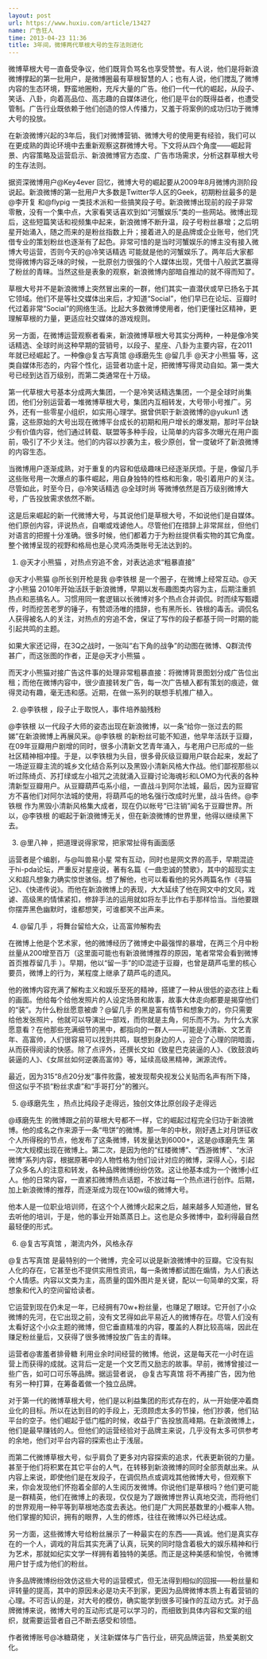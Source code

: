 ```yaml
---
layout: post
url: https://www.huxiu.com/article/13427
name: 广告狂人
time: 2013-04-23 11:36
title: 3年间，微博两代草根大号的生存法则进化
---
```

微博草根大号一直备受争议，他们既背负骂名也享受赞誉。有人说，他们是将新浪微博撑起的第一批用户，是微博圈最有草根智慧的人；也有人说，他们搅乱了微博内容的生态环境，野蛮地圈粉，充斥大量的广告。他们一代一代的崛起，从段子、笑话、八卦，向着高品位、高志趣的自媒体进化，他们是平台的既得益者，也遭受管制。广告行业既依赖于他们创造的惊人传播力，又羞于将案例的成功归功于微博大号的投放。

在新浪微博兴起的3年后，我们对微博营销、微博大号的使用更有经验，我们可以在更成熟的舆论环境中去重新观察这群微博大号。下文将从四个角度——崛起背景、内容策略及运营启示、新浪微博官方态度、广告市场需求，分析这群草根大号的生存法则。

据资深微博用户@Key4ever 回忆，微博大号的崛起要从2009年8月微博内测阶段说起。新浪微博的第一批用户大多数是Twitter华人区的Geek，初期粉丝最多的是@李开复 和@flypig 一类技术派和一些搞笑段子号。新浪微博出现前的段子非常零散，没有一个集中点，大家看笑话喜欢到如“河蟹娱乐”类的一些网站。微博出现后，这些短篇笑话和视频集中起来，新浪微博不断升温，段子号粉丝暴增；之后明星开始涌入，随之而来的是粉丝指数上升；接着进入的是品牌或企业账号，他们凭借专业的策划粉丝也逐渐有了起色。非常可惜的是当时河蟹娱乐的博主没有接入微博大号运营，否则今天的@冷笑话精选 可能就是他的河蟹娱乐了。两年后大家都觉得微博内容乏味的时候，一批原创力很强的个人媒体出现，凭借十八般武艺赢得了粉丝的青睐。当然这些是表象的观察，新浪微博内部暗自推动的就不得而知了。

草根大号并不是新浪微博上突然冒出来的一群，他们其实一直潜伏或早已扬名于其它领域。他们不是等社交媒体出来后，才知道“Social”，他们早已在论坛、豆瓣时代过着非常“Social”的网络生活。比起大多数微博使用者，他们更懂社区精神，更理解草根的力量，更适应社交媒体的游戏规则。

另一方面，在微博运营观察者看来，新浪微博草根大号其实分两种，一种是像冷笑话精选、全球时尚这种早期的营销号，以段子、星座、八卦为主要内容，在2011年就已经崛起了。一种像@复古写真馆 @琢磨先生 @留几手 @天才小熊猫 等，这类自媒体形态的，内容个性化，运营者功底十足，把微博写得灵动自如。第一类大号已经到达百万级别，而第二类通常在十万级。

第一代草根大号基本分成两大集团，一个是冷笑话精选集团，一个是全球时尚集团，他们分别运营着一堆微博草根大号，集团内互相转发，大号带小号推广。另外，还有一些零星小组织，如实用心理学。据曾供职于新浪微博的@yukun1 透露，这些原始的大号出现在微博平台成长的初期和用户增长的爆发期，那时平台缺少有价值内容，他们通过转载、联盟等多种手段，让简单的内容多次曝光在用户面前，吸引了不少关注。他们的内容以抄袭为主，极少原创，曾一度破坏了新浪微博的内容生态。

当微博用户逐渐成熟，对于重复的内容和低级趣味已经逐渐厌烦。于是，像留几手这些账号用一次爆点的事件崛起，用自身独特的性格和形象，吸引着用户的关注。尽管如此，时至今日，@冷笑话精选 @全球时尚 等微博依然是百万级别微博大号，广告投放需求依然不断。

这是后来崛起的新一代微博大号，与其说他们是草根大号，不如说他们是自媒体。他们原创内容，评说热点，自嘲或戏谑他人。尽管他们在措辞上非常屌丝，但他们对语言的把握十分准确。很多时候，他们都着力于为粉丝提供看实物的其它角度。整个微博呈现的视野和格局也是心灵鸡汤类账号无法达到的。

1. @天才小熊猫 ，对热点穷追不舍，对表达追求“粗暴直接”

@天才小熊猫 @所长别开枪是我 @李铁根 是一个圈子，在微博上经常互动。@天才小熊猫 2010年开始活跃于新浪微博，早期以发布趣图类内容为主，后期注重抓热点和恶搞名人。习惯用同一套逻辑以长微博对多个热点合并调侃。时而续写甄嬛传，时而挖苦老罗的锤子，有赞颂汤唯的措辞，也有黑所长、铁根的毒舌。调侃名人获得被名人的关注，对热点的穷追不舍，保证了写作的段子都基于同一时期的能引起共鸣的主题。

如果大家还记得，在3Q之战时，一张叫“右下角的战争”的动图在微博、Q群流传甚广，而这张图的作者，正是@天才小熊猫 。

而天才小熊猫对接广告这件事的处理非常粗暴直接：将微博背景图划分成广告位出租；而他在微博内容中，很少直接转发广告，每一次广告植入都有策划的痕迹，做得灵动有趣，毫无违和感。近期，在做一系列的联想手机推广植入。

2. @李铁根 ，段子止于取悦人，事件培养脑残粉

@李铁根 以一代段子大师的姿态出现在新浪微博，以一条“给你一张过去的熙娣”在新浪微博上再展风采。@李铁根 的新粉丝可能不知道，他早年活跃于豆瓣，在09年豆瓣用户剧增的同时，很多小清新文艺青年涌入，与老用户已形成的一些社区精神相冲撞。于是，以李铁根为头目，很多骨灰级豆瓣用户联合起来，发起了一场逆豆瓣主流的城乡文化结合系列以及黑毁小清新风格大作战。他们鄙视那些以听过陈绮贞、苏打绿或左小祖咒之流就涌入豆瓣讨论海魂衫和LOMO为代表的各种清新型豆瓣用户。从豆瓣葫芦屯系小组，一直战斗到阿尔法城，最后，因为豆瓣官方不喜他们对阿尔法城的使用，将葫芦屯的地名强行改成时光里，战斗告终。@李铁根 作为黑毁小清新风格集大成者，现在仍以帐号“已注销”闻名于豆瓣世界。所以，@李铁根 的崛起于新浪微博无关，但在新浪微博的世界里，他得以继续黑下去。

3. @里八神 ，把道理说得家常，把家常扯得有画面感

运营者是个编剧，与@叫兽易小星 常有互动，同时也是网文界的高手，早期混迹于hi-pda论坛，严重反对星座说，著有名篇《一曲忠诚的赞歌》，其中的超现实主义和超凡想象力确实惊世骇俗。想了解他，也可以看看他的另外两篇名作《寻猫记》、《快递传说》。而他在新浪微博上的表现，大大延续了他在网文中的文风，戏谑、高级黑的情愫紧扣，修辞手法的运用就如将左手比作右手那样恰当。当他要跟你摆弄黑色幽默时，谁都想笑，可谁都笑不出声来。

4. @留几手 ，将舞台留给大众，让高富帅解构去

在微博上他是个艺术家，他的微博经历了微博史中最强悍的暴增，在两三个月中粉丝量从200增至百万（这里面可能也有新浪微博推荐的原因，笔者常常会看到微博首页推荐留几手 ）。早期，他以“留一手”的ID混迹于豆瓣，也曾是葫芦屯里的核心要员，微博上的行为，某程度上继承了葫芦屯的遗风。

他的微博内容充满了解构主义和娱乐至死的精神，搭建了一种从很低的姿态往上看的画面。他给每个给他发照片的人设定场景和故事，故事大体走向都要是揭穿他们的“装”。为什么粉丝愿意被虐？@留几手 的黑是富有情节和想象力的，你只需要给他发张照片，他就可以导演出一部戏，而你就是主角，何乐而不为。为什么大家愿意看？在他那些充满细节的黑中，都指向的一群人——可能是小清新、文艺青年、高富帅，人们很容易可以找到共鸣，联想到身边的人，迎合了心理的阴暗面，从而获得阅读的快感。除了点评外，还撰长文如《致星巴克装逼的人》、《致鼓浪屿装逼的人》、《女屌丝如何逆袭高富帅》等，延续高级黑精神，渊源流传。

最近，因为315“8点20分发”事件败露，被发现帮央视发公关贴而名声有所下降，但这似乎不损“粉丝求虐”和“手哥打分”的雅兴。

5. @琢磨先生 ，热点比纯段子走得远，独创文体比原创段子走得远

@琢磨先生 的微博跟之前的草根大号都不一样，它的崛起过程完全归功于新浪微博。他的成名之作来源于一条“甩饼”的微博。那一年的中秋，刚好遇上对月饼征收个人所得税的节点，他发布了这条微博，转发量达到6000+，这是@琢磨先生 第一次大规模出现在微博上。第二次，是因为他的“红楼微博”、“西游微博”、“水浒微博”系列内容，根据原著中的人物性格为他们设计对应的微博，深得人心，引起了众多名人的注意和转发，各种品牌微博纷纷仿效。这让他基本成为一个微博小红人。他的日常内容，一直紧扣微博热点话题，不放过每一个热点进行创作。后期，加上新浪微博的推荐，而逐渐成为现在100w级的微博大号。

他本人是一位职业培训师，在这个个人微博火起来之后，越来越多人知道他，冒名去听他的培训，于是，他的事业开始蒸蒸日上。这也是众多微博中，盈利得最自然最轻便的形式。

6. @复古写真馆 ，潮流内外，风格永存

@复古写真馆 是最特别的一个微博，完全可以说是新浪微博中的豆瓣。它没有拟人化的存在，它甚至也不提供实用性资讯，每一条微博都试图在煽情，为人们表达个人情感。内容以文类为主，高质量的国外图片是关键，配以一句简单的文案，将想象和代入的空间留给读者。

它运营到现在仍未足一年，已经拥有70w+粉丝量，也赚足了眼球。它开创了小众微博的先河，在它出现之前，没有文艺得如此平易近人的微博存在。尽管人们没有太看好这个小众主题的微博，但它垂直精准的内容，覆盖的人群比较高端，因此在赚足粉丝量后，又获得了很多微博投放广告主的青睐。

运营者@害羞者排骨糖 利用业余时间经营的微博。他说，这是每天花一小时在运营上而获得的成就。这背后一定是一个文艺而又励志的故事。早前，微博曾接过一些广告，如可口可乐等品牌。据运营者说， @复古写真馆 将不再接广告，因为他有另一种打算，在筹备着做一个独立品牌。

对于第一代的微博草根大号，他们是以利益集团的形式存在的，从一开始便冲着商业化的目标。所以在达到目的的手段上，无须顾虑太多的节操，他们抄袭，他们钻平台的空子。他们崛起于低门槛的时候，收益于广告投放高峰期。在新浪微博上，他们是最早赚钱的人。但他们的运营经验对于品牌主来说，几乎没有太多可供参考的余地，他们对平台内容的探索也止于浅层。

而第二代微博草根大号，似乎肩负了更多对内容探索的追求，代表更新锐的力量。甚至于他们将积累在其它平台的人气，在转移到新浪微博的同时全部贡献出来。从内容上来说，即使他们是在发段子，在调侃热点或调戏其他微博大号，但观察下来，你会发现他们怀抱着全部的人生阅历发微博。你说他们是草根吗？他们更可能是一群精英，他们在微博上的表现，仅仅是为了跟微博世界认真地交流，而将他们的世界观用一种平等到草根地态度去表达。他们是广大网民基数里的小概率人物。他们掌握的知识，拥有的眼界，人生的修炼，往往在微博以外已经达成。

另一方面，这些微博大号给粉丝展示了一种最实在的东西——真诚。他们是真实存在的一个人，调戏的背后其实充满了认真，玩笑的同时隐含着极大的娱乐精神和行为艺术，那就如纪实文学一样拥有着独特的美感。而正是这种美感和愉悦，令微博用户甘于成为他们的粉丝。

许多品牌微博纷纷效仿这些大号的运营模式，但无法得到相似的回报——粉丝量和评转量的提高，其中的原因未必是功夫不到家，更因为品牌微博本质上有着营销的心理。不可否认的是，对大号的模仿，确实能学到很多可操作的互动方式。对于品牌微博来说，微博大号的互动形式是可以学习的，而细致到具体内容和文案的组织，就需要运营者自己不断去感受和领悟。

作者微博账号@冰糖葫佬 ，关注新媒体与广告行业，研究品牌运营，热爱美剧文化。

